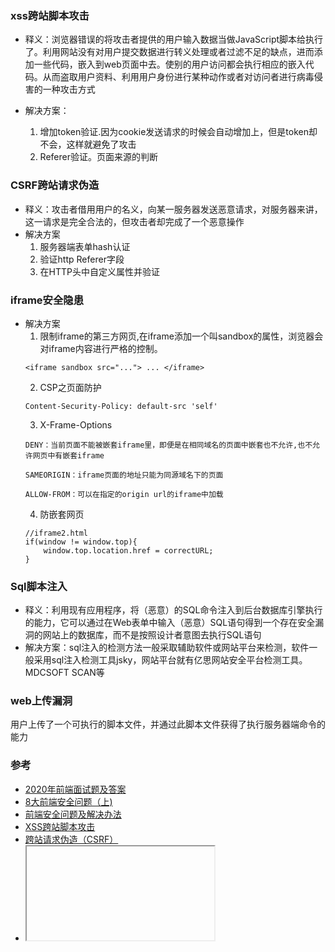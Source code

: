 ### xss跨站脚本攻击  
- 释义：浏览器错误的将攻击者提供的用户输入数据当做JavaScript脚本给执行了。利用网站没有对用户提交数据进行转义处理或者过滤不足的缺点，进而添加一些代码，嵌入到web页面中去。使别的用户访问都会执行相应的嵌入代码。从而盗取用户资料、利用用户身份进行某种动作或者对访问者进行病毒侵害的一种攻击方式  

- 解决方案：
  1. 增加token验证.因为cookie发送请求的时候会自动增加上，但是token却不会，这样就避免了攻击  
  2. Referer验证。页面来源的判断

### CSRF跨站请求伪造  
- 释义：攻击者借用用户的名义，向某一服务器发送恶意请求，对服务器来讲，这一请求是完全合法的，但攻击者却完成了一个恶意操作 
- 解决方案
  1. 服务器端表单hash认证  
  2. 验证http Referer字段  
  3. 在HTTP头中自定义属性并验证  

### iframe安全隐患

- 解决方案 
  1. 限制iframe的第三方网页,在iframe添加一个叫sandbox的属性，浏览器会对iframe内容进行严格的控制。 
    ```
    <iframe sandbox src="..."> ... </iframe>
    ```
  2. CSP之页面防护  
    ```
    Content-Security-Policy: default-src 'self'
    ```
  3. X-Frame-Options  
    ```
    DENY：当前页面不能被嵌套iframe里，即便是在相同域名的页面中嵌套也不允许,也不允许网页中有嵌套iframe

    SAMEORIGIN：iframe页面的地址只能为同源域名下的页面

    ALLOW-FROM：可以在指定的origin url的iframe中加载
    ```
  4. 防嵌套网页  
    ```
    //iframe2.html
    if(window != window.top){
        window.top.location.href = correctURL;
    }
    ```
 
### Sql脚本注入  
- 释义：利用现有应用程序，将（恶意）的SQL命令注入到后台数据库引擎执行的能力，它可以通过在Web表单中输入（恶意）SQL语句得到一个存在安全漏洞的网站上的数据库，而不是按照设计者意图去执行SQL语句  
- 解决方案：sql注入的检测方法一般采取辅助软件或网站平台来检测，软件一般采用sql注入检测工具jsky，网站平台就有亿思网站安全平台检测工具。MDCSOFT SCAN等

### web上传漏洞  
用户上传了一个可执行的脚本文件，并通过此脚本文件获得了执行服务器端命令的能力  

### 参考  
- [2020年前端面试题及答案](https://blog.csdn.net/raleway/article/details/104268283)  
- [8大前端安全问题（上)](https://insights.thoughtworks.cn/eight-security-problems-in-front-end/)  
- [前端安全问题及解决办法](https://www.cnblogs.com/superSmile/p/8039451.html)  
- [XSS跨站脚本攻击](https://www.cnblogs.com/phpstudy2015-6/p/6767032.html)  
- [跨站请求伪造（CSRF）](https://blog.csdn.net/qq_32657025/article/details/79476452)  
- [<iframe>](https://developer.mozilla.org/zh-CN/docs/Web/HTML/Element/iframe)  
- [前端的安全CSRF，XSS，sql注入](https://www.jianshu.com/p/4097524ebe0f)